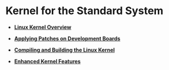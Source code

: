 # Kernel for the Standard System


- **[Linux Kernel Overview](kernel-standard-overview.md)**

- **[Applying Patches on Development Boards](kernel-standard-patch.md)**

- **[Compiling and Building the Linux Kernel](kernel-standard-build.md)**

- **[Enhanced Kernel Features](kernel-standard-enhanced-features.md)**
